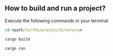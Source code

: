 ## How to build and run a project?
Execute the following commands in your terminal
```cmd
cd <path/to/the/project/directory>
```
```cmd
cargo build
```
```cmd
cargo run
```
